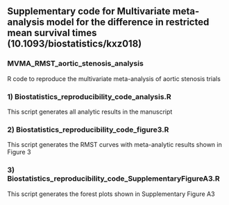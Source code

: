 ## Supplementary code for Multivariate meta-analysis model for the difference in restricted mean survival times (10.1093/biostatistics/kxz018)

### MVMA_RMST_aortic_stenosis_analysis
R code to reproduce the multivariate meta-analysis of aortic stenosis trials

### 1) Biostatistics_reproducibility_code_analysis.R
This script generates all analytic results in the manuscript

### 2) Biostatistics_reproducibility_code_figure3.R
This script generates the RMST curves with meta-analytic results shown in Figure 3

### 3) Biostatistics_reproducibility_code_SupplementaryFigureA3.R
This script generates the forest plots shown in Supplementary Figure A3
